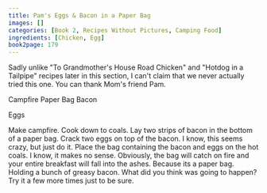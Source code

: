 ```yaml
---
title: Pam's Eggs & Bacon in a Paper Bag
images: []
categories: [Book 2, Recipes Without Pictures, Camping Food]
ingredients: [Chicken, Egg]
book2page: 179
---
```


Sadly unlike "To Grandmother's House Road Chicken" and "Hotdog in a Tailpipe" recipes later in this section, I can't claim that we never actually tried this one. You can thank Mom's friend Pam. 

Campfire Paper Bag Bacon 

Eggs 

Make campfire. Cook down to coals. Lay two strips of bacon in the bottom of a paper bag. Crack two eggs on top of the bacon. I know, this seems crazy, but just do it. Place the bag containing the bacon and eggs on the hot coals. I know, it makes no sense. Obviously, the bag will catch on fire and your entire breakfast will fall into the ashes. Because its a paper bag. Holding a bunch of greasy bacon. What did you think was going to happen? Try it a few more times just to be sure.